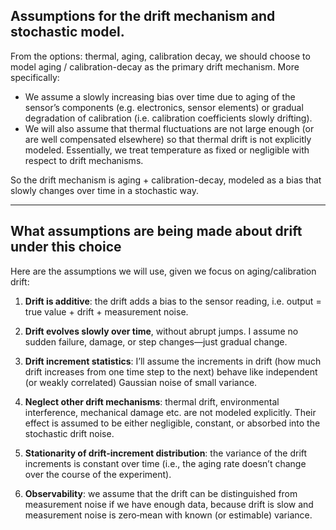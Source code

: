 ## Assumptions for the drift mechanism and stochastic model.
From the options: thermal, aging, calibration decay, we should choose to model aging / calibration-decay as the primary drift mechanism. More specifically:
 - We assume a slowly increasing bias over time due to aging of the sensor’s components (e.g. electronics, sensor elements) or gradual degradation of calibration (i.e. calibration coefficients slowly drifting).
 - We will also assume that thermal fluctuations are not large enough (or are well compensated elsewhere) so that thermal drift is not explicitly modeled. Essentially, we treat temperature as fixed or negligible with respect to drift mechanisms.

So the drift mechanism is aging + calibration-decay, modeled as a bias that slowly changes over time in a stochastic way.

---

## What assumptions are being made about drift under this choice

Here are the assumptions we will use, given we focus on aging/calibration drift:

1. **Drift is additive**: the drift adds a bias to the sensor reading, i.e. output = true value + drift + measurement noise.

2. **Drift evolves slowly over time**, without abrupt jumps. I assume no sudden failure, damage, or step changes—just gradual change.

3. **Drift increment statistics**: I’ll assume the increments in drift (how much drift increases from one time step to the next) behave like independent (or weakly correlated) Gaussian noise of small variance.

4. **Neglect other drift mechanisms**: thermal drift, environmental interference, mechanical damage etc. are not modeled explicitly. Their effect is assumed to be either negligible, constant, or absorbed into the stochastic drift noise.

5. **Stationarity of drift‐increment distribution**: the variance of the drift increments is constant over time (i.e., the aging rate doesn’t change over the course of the experiment).

6. **Observability**: we assume that the drift can be distinguished from measurement noise if we have enough data, because drift is slow and measurement noise is zero‐mean with known (or estimable) variance.
